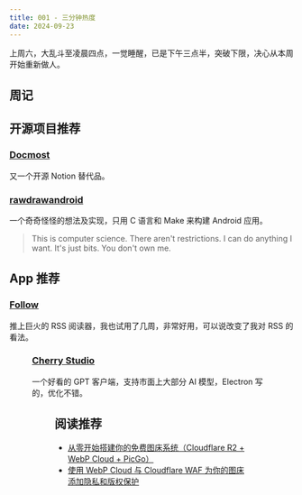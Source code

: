 ```yaml
---
title: 001 - 三分钟热度
date: 2024-09-23
---
```


<script setup>
import fo1 from '/images/001/fo1.png?w=900'
import cs1 from '/images/001/cs1.png?w=900'
</script>

上周六，大乱斗至凌晨四点，一觉睡醒，已是下午三点半，突破下限，决心从本周开始重新做人。

## 周记

## 开源项目推荐

### [Docmost](https://github.com/docmost/docmost)

又一个开源 Notion 替代品。

### [rawdrawandroid](https://github.com/cnlohr/rawdrawandroid)

一个奇奇怪怪的想法及实现，只用 C 语言和 Make 来构建 Android 应用。

> This is computer science. There aren't restrictions. I can do anything I want. It's just bits. You don't own me.

## App 推荐

### [Follow](https://github.com/RSSNext/follow)

推上巨火的 RSS 阅读器，我也试用了几周，非常好用，可以说改变了我对 RSS 的看法。

<Figure :src="fo1" alt="Follow App"/>

### [Cherry Studio](https://github.com/kangfenmao/cherry-studio)

一个好看的 GPT 客户端，支持市面上大部分 AI 模型，Electron 写的，优化不错。

<Figure :src="cs1" alt="Cherry Studio"/>

## 阅读推荐

- [从零开始搭建你的免费图床系统（Cloudflare R2 + WebP Cloud + PicGo）](https://www.pseudoyu.com/zh/2024/06/30/free_image_hosting_system_using_r2_webp_cloud_and_picgo/)
- [使用 WebP Cloud 与 Cloudflare WAF 为你的图床添加隐私和版权保护](https://www.pseudoyu.com/zh/2024/07/02/protect_your_image_using_webp_and_cloudflare_waf/)
